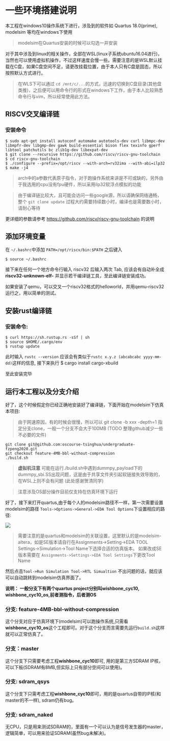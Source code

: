 # 一些环境搭建说明

本工程在windows10操作系统下进行，涉及到的软件如 Quartus 18.0(prime), modelsim 等均在windows下使用

> modelsim在Quartus安装的时候可以勾选一并安装

对于其中涉及到linux的相关操作，全部在WSL(linux子系统ubuntu16.04进行)，当然也可以使用虚拟机操作，不过这样速度会慢一些。需要注意的是WSL默认挂载在C盘，如果C盘空间不足，请更改挂载位置，由于本人只有C盘是固态，所以按照默认方式进行。

> 在WLS下可以通过 `cd /mnt/c/...`的方式，迅速的切换到C盘目录(其他盘类推)，之后便可以用命令行的形式在windows下工作，由于本人比较熟悉命令行与vim，所以经常使用此方法。

## RISCV交叉编译链

### 安装命令
    $ sudo apt-get install autoconf automake autotools-dev curl libmpc-dev libmpfr-dev libgmp-dev gawk build-essential bison flex texinfo gperf libtool patchutils bc zlib1g-dev libexpat-dev
    $ git clone --recursive https://github.com/riscv/riscv-gnu-toolchain
    $ cd riscv-gnu-toolchain
    $ ./configure --prefix=/opt/riscv --with-arch=rv32ima --with-abi=ilp32
    $ make -j4

> arch中的a参数代表原子指令，对于跑操作系统来讲是不可或缺的，另外由于我选用的cpu没有fpu硬件，所以采用ilp32软浮点模拟的功能

> 由于编译链比较大，且可能会访问一些google源，所以请确保网络通畅，整个 `git clone update` 过程大约需要持续数小时，编译也是需要数小时，请耐心等待

更详细的参数请参考 https://github.com/riscv/riscv-gnu-toolchain 的说明

## 添加环境变量

在 `~/.bashrc`中添加 `PATH=/opt/riscv/bin:$PATH` 之后键入

    $ source ~/.bashrc

接下来在任何一个地方命令行输入 riscv32 后输入两次 Tab, 应该会有自动补全成 **riscv32-unknown-elf-** 并显示若干编译链工具，至此编译链安装成功。

如果安装了qemu，可以交叉一个riscv32格式的helloworld，并用qemu-riscv32运行之，用以简单的测试。

## 安装rust编译链

### 安装命令:
    $ curl https://sh.rustup.rs -sSf | sh
    $ source $HOME/.cargo/env
    $ rustup update

此时输入 `rustc --version` 应该会有类似于`rustc x.y.z (abcabcabc yyyy-mm-dd)`这样的信息, 接下来执行
    $ cargo install cargo-xbuild

至此安装完毕

## 运行本工程以及分支介绍

好了，这个时候假定你已经正确地安装好了编译链，下面开始在modelsim下仿真本项目:

> 由于网速原因，有的时候会很慢，所以可以 git clone -b xxx -depth=1 指定分支clone，一般一个分支不会大于100MB (TODO 整理github减少一些不必要的文件)

```
git clone git@github.com:oscourse-tsinghua/undergraduate-fzpeng2020.git
git checkout feature-4MB-bbl-without-compression
./build.sh
```

> **虚拟机注意** 可能在运行./build.sh中遇到dummpy_payload下的dummpy_sbi.SS出现问题，这是由于共享文件夹引起软链接失效导致的，在WSL上则不会有问题 (此处感谢贺清同学)

> 注意涉及OS部分操作目前仅支持在仿真环境下运行

好了，接下来打开quartus,由于每个人的modelsim路径不一样，第一次需要设置modelsim的路径 `Tools->Options->General->EDA Tool Options`下设置相应的路径:

![](/IMG/quartus.PNG)

> 需要注意的是quartus和modelsim的关联设置，这里默认的是modelsim-altera，如是SE版本请自行在Assignments->Setting->EDA TOOL Settings->Simulation->Tool Name下选择合适的仿真版本。 如果改成SE版本需要在 `Assignments->Settings->EDA Tool Settings`下更改Tool Name

然后点击`Tool->Run Simulation Tool->RTL Simualtion` 不出问题的话，就应该可以自动跳转到modelsim仿真界面了。

**说明： 一般分支下有两个quartus project分别叫wishbone_cyc10, wishbone_cyc10_os,前者测指令，后者测OS**

### 分支: feature-4MB-bbl-without-compression

这个分支对应于仿真环境下(modelsim)可以跑操作系统,只需看**wishbone_cyc10_os**这个工程即可。对于这个分支而言需要先运行`build.sh`这样就可以正常仿真了。

### 分支：master

这个分支下只需要考虑工程**wishbone_cyc10**即可, 用的是第三方SDRAM IP核，可以下板(SDRAM有8MB,但实际上只有部分空间可以使用)。

### 分支: sdram_qsys

这个分支下只需考虑工程**wishbone_cyc10**即可，用的是quartus自带的IP核(和master的不一样), sdram仍有bug。

### 分支: sdram_naked

无CPU，只是用来测试SDRAM的，里面有一个可以认为是信号发生器的master，逻辑简单，可以用来验证SDRAM(虽然bug未解决)。

